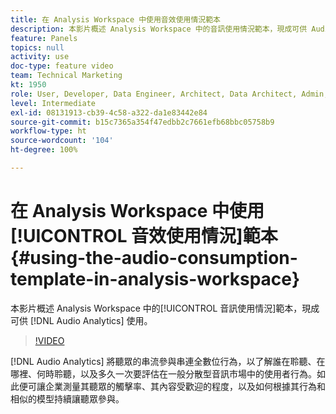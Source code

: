 ```yaml
---
title: 在 Analysis Workspace 中使用音效使用情況範本
description: 本影片概述 Analysis Workspace 中的音訊使用情況範本，現成可供 Audio Analytics 使用。
feature: Panels
topics: null
activity: use
doc-type: feature video
team: Technical Marketing
kt: 1950
role: User, Developer, Data Engineer, Architect, Data Architect, Admin, Leader
level: Intermediate
exl-id: 08131913-cb39-4c58-a322-da1e83442e84
source-git-commit: b15c7365a354f47edbb2c7661efb68bbc05758b9
workflow-type: ht
source-wordcount: '104'
ht-degree: 100%

---
```


# 在 Analysis Workspace 中使用[!UICONTROL 音效使用情況]範本 {#using-the-audio-consumption-template-in-analysis-workspace}

本影片概述 Analysis Workspace 中的[!UICONTROL 音訊使用情況]範本，現成可供 [!DNL Audio Analytics] 使用。

>[!VIDEO](https://video.tv.adobe.com/v/23901/?quality=12)

[!DNL Audio Analytics] 將聽眾的串流參與串連全數位行為，以了解誰在聆聽、在哪裡、何時聆聽，以及多久一次要評估在一般分散型音訊市場中的使用者行為。如此便可讓企業測量其聽眾的觸擊率、其內容受歡迎的程度，以及如何根據其行為和相似的模型持續讓聽眾參與。
